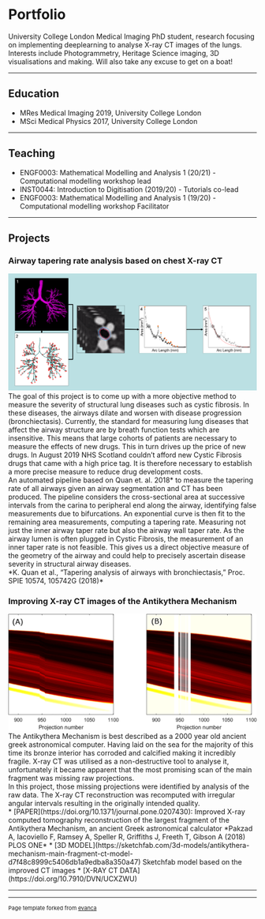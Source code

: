 # Portfolio
University College London Medical Imaging PhD student, research focusing on implementing deeplearning to analyse X-ray CT images of the lungs.
Interests include Photogrammetry, Heritage Science imaging, 3D visualisations and making.
Will also take any excuse to get on a boat!

---

## Education
* MRes Medical Imaging 2019, University College London
* MSci Medical Physics 2017, University College London

---

## Teaching
* ENGF0003: Mathematical Modelling and Analysis 1 (20/21) - Computational modelling workshop lead
* INST0044: Introduction to Digitisation (2019/20) - Tutorials co-lead
* ENGF0003: Mathematical Modelling and Analysis 1 (19/20) - Computational modelling workshop Facilitator

---
## Projects

### Airway tapering rate analysis based on chest X-ray CT
<img src="images/taper_rate_pipeline.png?raw=true"/>
<br>
The goal of this project is to come up with a more objective method to measure the severity of structural lung diseases such as cystic fibrosis. In these diseases, the airways dilate and worsen with disease progression (bronchiectasis). Currently, the standard for measuring lung diseases that affect the airway structure are by breath function tests which are insensitive. This means that large cohorts of patients are necessary to measure the effects of new drugs. This in turn drives up the price of new drugs. In August 2019 NHS Scotland couldn’t afford new Cystic Fibrosis drugs that came with a high price tag. It is therefore necessary to establish a more precise measure to reduce drug development costs.
<br>
An automated pipeline based on Quan et. al. 2018* to measure the tapering rate of all airways given an airway segmentation and CT has been produced. The pipeline considers the cross-sectional area at successive intervals from the carina to peripheral end along the airway, identifying false measurements due to bifurcations. An exponential curve is then fit to the remaining area measurements, computing a tapering rate. Measuring not just the inner airway taper rate but also the airway wall taper rate. As the airway lumen is often plugged in Cystic Fibrosis, the measurement of an inner taper rate is not feasible. This gives us a direct objective measure of the geometry of the airway and could help to precisely ascertain disease severity in structural airway diseases.
<br>
*K. Quan et al., “Tapering analysis of airways with bronchiectasis,” Proc. SPIE 10574, 105742G (2018)*


### Improving X-ray CT images of the Antikythera Mechanism
<img src="images/akm_sino.png?raw=true"/>
The Antikythera Mechanism is best described as a 2000 year old ancient greek astronomical computer. Having laid on the sea for the majority of this time its bronze interior has corroded and calcified making it incredibly fragile. X-ray CT was utilised as a non-destructive tool to analyse it, unfortunately it became apparent that the most promising scan of the main fragment was missing raw projections.
<br>
In this project, those missing projections were identified by analysis of the raw data. The X-ray CT reconstruction was recomputed with irregular angular intervals resulting in the originally intended quality.
<br>
* [PAPER](https://doi.org/10.1371/journal.pone.0207430): Improved X-ray computed tomography reconstruction of the largest fragment of the Antikythera Mechanism, an ancient Greek astronomical calculator *Pakzad A, Iacoviello F, Ramsey A, Speller R, Griffiths J, Freeth T, Gibson A (2018) PLOS ONE*
* [3D MODEL](https://sketchfab.com/3d-models/antikythera-mechanism-main-fragment-ct-model-d7f48c8999c5406db1a9edba8a350a47) Sketchfab model based on the improved CT images
* [X-RAY CT DATA](https://doi.org/10.7910/DVN/UCXZWU)

---
---
<p style="font-size:11px">Page template forked from <a href="https://github.com/evanca/quick-portfolio">evanca</a></p>
<!-- Remove above link if you don't want to attibute -->
